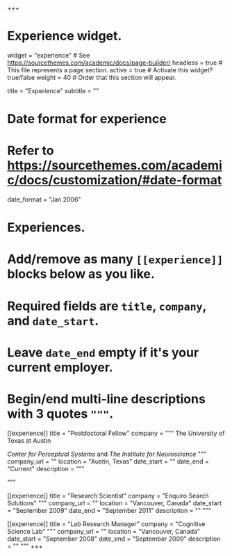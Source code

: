 +++
# Experience widget.
widget = "experience"  # See https://sourcethemes.com/academic/docs/page-builder/
headless = true  # This file represents a page section.
active = true  # Activate this widget? true/false
weight = 40  # Order that this section will appear.

title = "Experience"
subtitle = ""

# Date format for experience
#   Refer to https://sourcethemes.com/academic/docs/customization/#date-format
date_format = "Jan 2006"

# Experiences.
#   Add/remove as many `[[experience]]` blocks below as you like.
#   Required fields are `title`, `company`, and `date_start`.
#   Leave `date_end` empty if it's your current employer.
#   Begin/end multi-line descriptions with 3 quotes `"""`.
[[experience]]
  title = "Postdoctoral Fellow"
  company = """
The University of Texas at Austin

*Center for Perceptual Systems* and *The Institute for Neuroscience*
"""
  company_url = ""
  location = "Austin, Texas"
  date_start = ""
  date_end = "Current"
  description = """


  """

[[experience]]
  title = "Research Scientist"
  company = "Enquiro Search Solutions"
"""
  company_url = ""
  location = "Vancouver, Canada"
  date_start = "September 2009"
  date_end = "September 2011"
  description = ""
"""

[[experience]]
  title = "Lab Research Manager"
  company = "Cognitive Science Lab"
"""
  company_url = ""
  location = "Vancouver, Canada"
  date_start = "September 2008"
  date_end = "September 2009"
  description = ""
"""
+++
